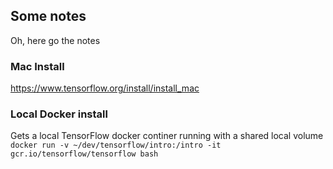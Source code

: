 ## Some notes
Oh, here go the notes
### Mac Install
https://www.tensorflow.org/install/install_mac
### Local Docker install
Gets a local TensorFlow docker continer running with a shared local volume
`docker run -v ~/dev/tensorflow/intro:/intro -it gcr.io/tensorflow/tensorflow bash`
